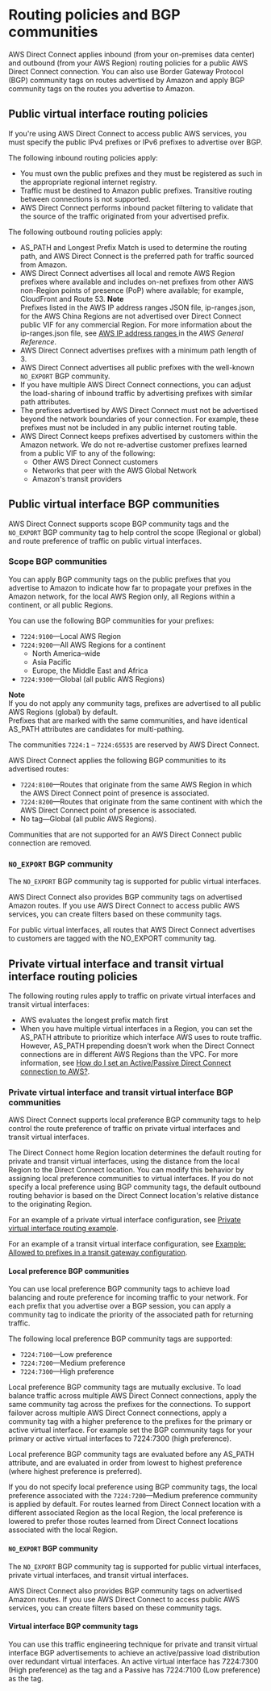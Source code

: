# Routing policies and BGP communities<a name="routing-and-bgp"></a>

AWS Direct Connect applies inbound \(from your on\-premises data center\) and outbound \(from your AWS Region\) routing policies for a public AWS Direct Connect connection\. You can also use Border Gateway Protocol \(BGP\) community tags on routes advertised by Amazon and apply BGP community tags on the routes you advertise to Amazon\.

## Public virtual interface routing policies<a name="routing-policies"></a>

If you're using AWS Direct Connect to access public AWS services, you must specify the public IPv4 prefixes or IPv6 prefixes to advertise over BGP\. 

The following inbound routing policies apply:
+ You must own the public prefixes and they must be registered as such in the appropriate regional internet registry\.
+ Traffic must be destined to Amazon public prefixes\. Transitive routing between connections is not supported\.
+ AWS Direct Connect performs inbound packet filtering to validate that the source of the traffic originated from your advertised prefix\. 

The following outbound routing policies apply:
+ AS\_PATH and Longest Prefix Match is used to determine the routing path, and AWS Direct Connect is the preferred path for traffic sourced from Amazon\. 
+ AWS Direct Connect advertises all local and remote AWS Region prefixes where available and includes on\-net prefixes from other AWS non\-Region points of presence \(PoP\) where available; for example, CloudFront and Route 53\.
**Note**  
Prefixes listed in the AWS IP address ranges JSON file, ip\-ranges\.json, for the AWS China Regions are not advertised over Direct Connect public VIF for any commercial Region\. For more information about the ip\-ranges\.json file, see [AWS IP address ranges ](https://docs.aws.amazon.com/general/latest/gr/aws-ip-ranges.html) in the *AWS General Reference*\.
+ AWS Direct Connect advertises prefixes with a minimum path length of 3\.
+ AWS Direct Connect advertises all public prefixes with the well\-known `NO_EXPORT` BGP community\.
+ If you have multiple AWS Direct Connect connections, you can adjust the load\-sharing of inbound traffic by advertising prefixes with similar path attributes\.
+ The prefixes advertised by AWS Direct Connect must not be advertised beyond the network boundaries of your connection\. For example, these prefixes must not be included in any public internet routing table\.
+ AWS Direct Connect keeps prefixes advertised by customers within the Amazon network\. We do not re\-advertise customer prefixes learned from a public VIF to any of the following: 
  + Other AWS Direct Connect customers
  + Networks that peer with the AWS Global Network
  + Amazon's transit providers

## Public virtual interface BGP communities<a name="bgp-communities"></a>

AWS Direct Connect supports scope BGP community tags and the `NO_EXPORT` BGP community tag to help control the scope \(Regional or global\) and route preference of traffic on public virtual interfaces\.

### Scope BGP communities<a name="scope-bgp-communities"></a>

You can apply BGP community tags on the public prefixes that you advertise to Amazon to indicate how far to propagate your prefixes in the Amazon network, for the local AWS Region only, all Regions within a continent, or all public Regions\.

You can use the following BGP communities for your prefixes:
+ `7224:9100`—Local AWS Region
+ `7224:9200`—All AWS Regions for a continent
  + North America–wide
  + Asia Pacific
  + Europe, the Middle East and Africa
+ `7224:9300`—Global \(all public AWS Regions\)

**Note**  
If you do not apply any community tags, prefixes are advertised to all public AWS Regions \(global\) by default\.  
Prefixes that are marked with the same communities, and have identical AS\_PATH attributes are candidates for multi\-pathing\.

The communities `7224:1` – `7224:65535` are reserved by AWS Direct Connect\.

AWS Direct Connect applies the following BGP communities to its advertised routes:
+ `7224:8100`—Routes that originate from the same AWS Region in which the AWS Direct Connect point of presence is associated\.
+ `7224:8200`—Routes that originate from the same continent with which the AWS Direct Connect point of presence is associated\.
+ No tag—Global \(all public AWS Regions\)\.

Communities that are not supported for an AWS Direct Connect public connection are removed\.

### `NO_EXPORT` BGP community<a name="no-export-bgp-communities"></a>

The `NO_EXPORT` BGP community tag is supported for public virtual interfaces\.

AWS Direct Connect also provides BGP community tags on advertised Amazon routes\. If you use AWS Direct Connect to access public AWS services, you can create filters based on these community tags\. 

For public virtual interfaces, all routes that AWS Direct Connect advertises to customers are tagged with the NO\_EXPORT community tag\.

## Private virtual interface and transit virtual interface routing policies<a name="private-routing-policies"></a>

The following routing rules apply to traffic on private virtual interfaces and transit virtual interfaces:
+ AWS evaluates the longest prefix match first
+ When you have multiple virtual interfaces in a Region, you can set the AS\_PATH attribute to prioritize which interface AWS uses to route traffic\. However, AS\_PATH prepending doesn’t work when the Direct Connect connections are in different AWS Regions than the VPC\. For more information, see [How do I set an Active/Passive Direct Connect connection to AWS?](https://aws.amazon.com/premiumsupport/knowledge-center/active-passive-direct-connect/)\.

### Private virtual interface and transit virtual interface BGP communities<a name="bgp-communities-private-transit"></a>

AWS Direct Connect supports local preference BGP community tags to help control the route preference of traffic on private virtual interfaces and transit virtual interfaces\. 

The Direct Connect home Region location determines the default routing for private and transit virtual interfaces, using the distance from the local Region to the Direct Connect location\. You can modify this behavior by assigning local preference communities to virtual interfaces\. If you do not specify a local preference using BGP community tags, the default outbound routing behavior is based on the Direct Connect location's relative distance to the originating Region\. 

For an example of a private virtual interface configuration, see [Private virtual interface routing example](private-transit-vif-example.md)\.

For an example of a transit virtual interface configuration, see [Example: Allowed to prefixes in a transit gateway configuration](prefix-example.md)\.

#### Local preference BGP communities<a name="local-pref-bgp-communities"></a>

You can use local preference BGP community tags to achieve load balancing and route preference for incoming traffic to your network\. For each prefix that you advertise over a BGP session, you can apply a community tag to indicate the priority of the associated path for returning traffic\. 

The following local preference BGP community tags are supported:
+ `7224:7100`—Low preference
+ `7224:7200`—Medium preference
+ `7224:7300`—High preference

Local preference BGP community tags are mutually exclusive\. To load balance traffic across multiple AWS Direct Connect connections, apply the same community tag across the prefixes for the connections\. To support failover across multiple AWS Direct Connect connections, apply a community tag with a higher preference to the prefixes for the primary or active virtual interface\. For example set the BGP community tags for your primary or active virtual interfaces to 7224:7300 \(high preference\)\.

Local preference BGP community tags are evaluated before any AS\_PATH attribute, and are evaluated in order from lowest to highest preference \(where highest preference is preferred\)\.

If you do not specify local preference using BGP community tags, the local preference associated with the `7224:7200`—Medium preference community is applied by default\. For routes learned from Direct Connect location with a different associated Region as the local Region, the local preference is lowered to prefer those routes learned from Direct Connect locations associated with the local Region\.

#### `NO_EXPORT` BGP community<a name="no-export-bgp-communities-privatre-transit"></a>

The `NO_EXPORT` BGP community tag is supported for public virtual interfaces, private virtual interfaces, and transit virtual interfaces\.

AWS Direct Connect also provides BGP community tags on advertised Amazon routes\. If you use AWS Direct Connect to access public AWS services, you can create filters based on these community tags\. 

#### Virtual interface BGP community tags<a name="bgp-communities-interfaces"></a>

You can use this traffic engineering technique for private and transit virtual interface BGP advertisements to achieve an active/passive load distribution over redundant virtual interfaces\. An active virtual interface has 7224:7300 \(High preference\) as the tag and a Passive has 7224:7100 \(Low preference\) as the tag\.
